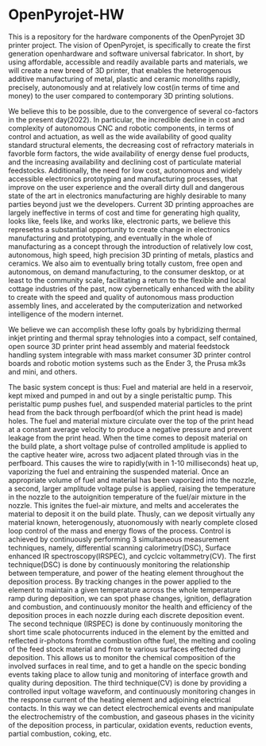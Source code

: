 # OpenPyrojet-HW
This is a repository for the hardware components of the OpenPyrojet 3D printer project. 
The vision of OpenPyrojet, is specifically to create the first generation openhardware and software universal fabricator. 
In short, by using affordable, accessible and readily available parts and materials, we will create a new breed of 3D printer, that enables the heterogenous additive manufacturing of metal, plastic and ceramic monoliths rapidly, precisely, autonomously and at relatively low cost(in terms of time and money) to the user compared to contemporary 3D printing solutions. 

We believe this to be possible, due to the convergence of several co-factors in the present day(2022). In particular, the incredible decline in cost and complexity of autonomous CNC and robotic components, in terms of control and actuation, as well as the wide availability of good quality standard structural elements, the decreasing cost of refractory materials in favorble form factors, the wide availability of energy dense fuel products, and the increasing availability and declining cost of particulate material feedstocks. 
Additionally, the need for low cost, autonomous and widely accessible electronics prototyping and manufacturing processes, that improve on the user experience and the overall dirty dull and dangerous state of the art in electronics manufacturing are highly desirable to many parties beyond just we the developers. Current 3D printing approaches are largely ineffective in terms of cost and time for generating high quality, looks like, feels like, and works like, electronic parts, we believe this represetns a substantial opportunity to create change in electronics manufacturing and prototyping, and eventually in the whole of manufacturing as a concept through the introduction of relatively low cost, autonomous, high speed, high precision 3D printing of metals, plastics and ceramics. 
We also aim to eventually bring totally custom, free open and autonomous, on demand manufacturing, to the consumer desktop, or at least to the community scale, facilitating a return to the flexible and local cottage industries of the past, now cybernetically enhanced with the ability to create with the speed and quality of autonomous mass production assembly lines, and accelerated by the computerization and networked intelligence of the modern internet. 

We believe we can accomplish these lofty goals by hybridizing thermal inkjet printing and thermal spray tehnologies into a compact, self contained, open source 3D printer print head assembly and material feedstock handling system integrable with mass market consumer 3D printer control boards and robotic motion systems such as the Ender 3, the Prusa mk3s and mini, and others. 

The basic system concept is thus:
Fuel and material are held in a reservoir, kept mixed and pumped in and out by a single peristaltic pump. This peristaltic pump pushes fuel, and suspended material particles to the print head from the back through perfboard(of which the print head is made) holes. The fuel and material mixture circulate over the top of the print head at a constant average velocity to produce a negative pressure and prevent leakage from the print head.
When the time comes to deposit material on the build plate, a short voltage pulse of controlled amplitude is applied to the captive heater wire, across two adjacent plated through vias in the perfboard.  This causes the wire to rapidly(with in 1-10 milliseconds) heat up, vaporizing the fuel and entraining the suspended material. 
Once an appropriate volume of fuel and material has been vaporized into the nozzle, a second, larger amplitude voltage pulse is applied, raising the temperature in the nozzle to the autoignition temperature of the fuel/air mixture in the nozzle. This ignites the fuel-air mixture, and melts and accelerates the material to deposit it on the build plate. Thusly, can we deposit virtually any material known, heterogenously, atuonomously with nearly complete closed loop control of the mass and energy flows of the process. 
Control is achieved by continuously performing 3 simultaneous measurement techniques, namely, differential scanning calorimetry(DSC), Surface enhanced IR spectroscopy(IRSPEC), and cyclcic voltammetry(CV). 
The first technique(DSC) is done by continuously monitoring the relationship between temperature, and power of the heating element throughout the deposition process. By tracking changes in the power applied to the element to maintain a given temperature across the whole temperature ramp during deposition, we can spot phase changes, ignition, deflagration and combustion, and continuously monitor the health and efficiency of the deposition proces in each nozzle during each discrete deposition event.  
The second technique (IRSPEC) is done by continuously monitoring the short time scale photocurrents induced in the element by the emitted and reflected ir-photons fromthe combustion ofthe fuel, the melting and cooling of the feed stock material and from te various surfaces effected during deposition. This allows us to monitor the chemical composition of the involved surfaces in real time, and to get a handle on the specic bonding events taking place to allow tunig and monitoring of interface growth and quality during deposition.
The third technique(CV) is done by providing a controlled input voltage waveform, and continuously monitoring changes in the response current of the heating element and adjoining electrical contacts. In this way we can detect electrochemical events and manipulate the electrochemistry of the combustion, and gaseous phases in the vicinity of the deposition process, in particular, oxidation events, reduction events, partial combustion, coking, etc.

